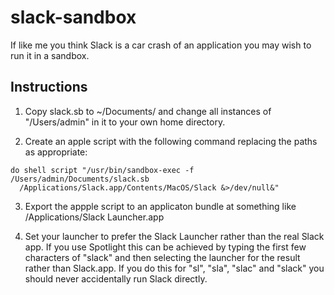 # slack-sandbox

If like me you think Slack is a car crash of an application you may wish to run
it in a sandbox.

## Instructions

1) Copy slack.sb to ~/Documents/ and change all instances of "/Users/admin" in
it to your own home directory.

2) Create an apple script with the following command replacing the paths as
appropriate:

````
do shell script "/usr/bin/sandbox-exec -f /Users/admin/Documents/slack.sb 
  /Applications/Slack.app/Contents/MacOS/Slack &>/dev/null&"
````

3) Export the appple script to an applicaton bundle at something like
/Applications/Slack Launcher.app

4) Set your launcher to prefer the Slack Launcher rather than the real Slack
app. If you use Spotlight this can be achieved by typing the first few
characters of "slack" and then selecting the launcher for the result rather than
Slack.app. If you do this for "sl", "sla", "slac" and "slack" you should never
accidentally run Slack directly.
